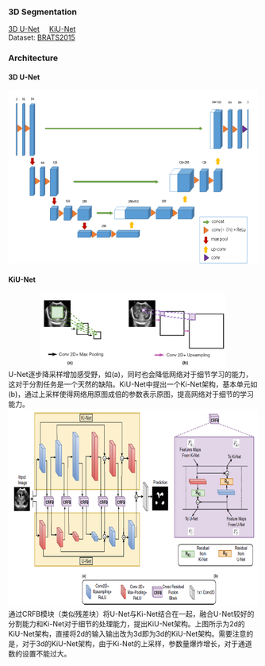 ### 3D Segmentation
[3D U-Net](https://arxiv.org/pdf/1606.06650.pdf)&nbsp;&nbsp;&nbsp;&nbsp;
[KiU-Net](https://arxiv.org/pdf/2006.04878.pdf)  
Dataset: [BRATS2015](https://www.smir.ch/BRATS/Start2015)

### Architecture
#### 3D U-Net
<div align='center'>
  <img src='https://github.com/Luxlios/Figure/blob/main/CNN/3dunet.png'height=350>
</div>

#### KiU-Net
<div align='center'>
  <img src='https://github.com/Luxlios/Figure/blob/main/CNN1/kinetunit.png'height=150>
</div>
U-Net逐步降采样增加感受野，如(a)，同时也会降低网络对于细节学习的能力，这对于分割任务是一个天然的缺陷。KiU-Net中提出一个Ki-Net架构，基本单元如(b)，通过上采样使得网络用原图成倍的参数表示原图，提高网络对于细节的学习能力。
<div align='center'>
  <img src='https://github.com/Luxlios/Figure/blob/main/CNN/2dkiunet.png'height=400>
</div>
通过CRFB模块（类似残差块）将U-Net与Ki-Net结合在一起，融合U-Net较好的分割能力和Ki-Net对于细节的处理能力，提出KiU-Net架构。上图所示为2d的KiU-Net架构，直接将2d的输入输出改为3d即为3d的KiU-Net架构。需要注意的是，对于3d的KiU-Net架构，由于Ki-Net的上采样，参数量爆炸增长，对于通道数的设置不能过大。
